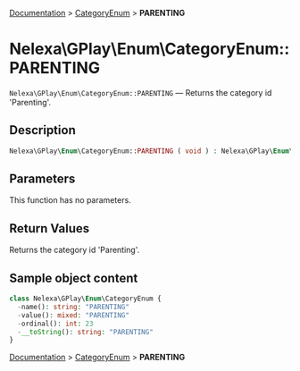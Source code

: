 [Documentation](../../README.md) > [CategoryEnum](README.md) > **PARENTING**

# Nelexa\GPlay\Enum\CategoryEnum::PARENTING
`Nelexa\GPlay\Enum\CategoryEnum::PARENTING` — Returns the category id 'Parenting'.

## Description
```php
Nelexa\GPlay\Enum\CategoryEnum::PARENTING ( void ) : Nelexa\GPlay\Enum\CategoryEnum
```

## Parameters
This function has no parameters.

## Return Values
Returns the category id 'Parenting'.

## Sample object content
```php
class Nelexa\GPlay\Enum\CategoryEnum {
  -name(): string: "PARENTING"
  -value(): mixed: "PARENTING"
  -ordinal(): int: 23
  -__toString(): string: "PARENTING"
}
```

[Documentation](../../README.md) > [CategoryEnum](README.md) > **PARENTING**
